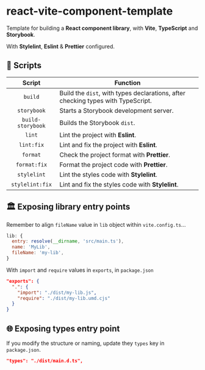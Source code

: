 # react-vite-component-template

Template for building a **React component library**, with **Vite**, **TypeScript** and **Storybook**.

With **Stylelint**, **Eslint** & **Prettier** configured.

## 🤖 Scripts

|      Script       | Function                                                                         |
| :---------------: | -------------------------------------------------------------------------------- |
|      `build`      | Build the `dist`, with types declarations, after checking types with TypeScript. |
|    `storybook`    | Starts a Storybook development server.                                           |
| `build-storybook` | Builds the Storybook `dist`.                                                     |
|      `lint`       | Lint the project with **Eslint**.                                                |
|    `lint:fix`     | Lint and fix the project with **Eslint**.                                        |
|     `format`      | Check the project format with **Prettier**.                                      |
|   `format:fix`    | Format the project code with **Prettier**.                                       |
|    `stylelint`    | Lint the styles code with **Stylelint**.                                         |
|  `stylelint:fix`  | Lint and fix the styles code with **Stylelint**.                                 |

## 🏛️ Exposing library entry points

Remember to align `fileName` value in `lib` object within `vite.config.ts`...

```js
lib: {
  entry: resolve(__dirname, 'src/main.ts'),
  name: 'MyLib',
  fileName: 'my-lib',
}
```

With `import` and `require` values in `exports`, in `package.json`

```json
"exports": {
  ".": {
    "import": "./dist/my-lib.js",
    "require": "./dist/my-lib.umd.cjs"
  }
}
```

## 🌐 Exposing types entry point

If you modify the structure or naming, update they `types` key in `package.json`.

```json
"types": "./dist/main.d.ts",
```
